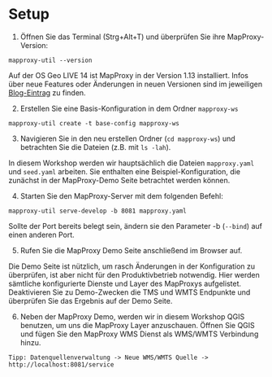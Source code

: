 # Setup

1. Öffnen Sie das Terminal (Strg+Alt+T) und überprüfen Sie ihre MapProxy-Version:

```
mapproxy-util --version
```

Auf der OS Geo LIVE 14 ist MapProxy in der Version 1.13 installiert. Infos über neue Features oder Änderungen in neuen Versionen sind im jeweiligen [Blog-Eintrag](https://mapproxy.org/blog/new-mapproxy-1.13.0-release/) zu finden.

2. Erstellen Sie eine Basis-Konfiguration in dem Ordner `mapproxy-ws`


```
mapproxy-util create -t base-config mapproxy-ws
```

3. Navigieren Sie in den neu erstellen Ordner (```cd mapproxy-ws```) und betrachten Sie die Dateien (z.B. mit ```ls -lah```).

In diesem Workshop werden wir hauptsächlich die Dateien `mapproxy.yaml` und `seed.yaml` arbeiten. Sie enthalten eine Beispiel-Konfiguration, die zunächst in der MapProxy-Demo Seite betrachtet werden können.

4. Starten Sie den MapProxy-Server mit dem folgenden Befehl:

```
mapproxy-util serve-develop -b 8081 mapproxy.yaml
```

Sollte der Port bereits belegt sein, ändern sie den Parameter -b (`--bind`) auf einen anderen Port.

5. Rufen Sie die MapProxy Demo Seite anschließend im Browser auf.

Die Demo Seite ist nützlich, um rasch Änderungen in der Konfiguration zu überprüfen, ist aber nicht für den Produktivbetrieb notwendig. Hier werden sämtliche konfigurierte Dienste und Layer des MapProxys aufgelistet.  
Deaktivieren Sie zu Demo-Zwecken die TMS und WMTS Endpunkte und überprüfen Sie das Ergebnis auf der Demo Seite.

6. Neben der MapProxy Demo, werden wir in diesem Workshop QGIS benutzen, um uns die MapProxy Layer anzuschauen. Öffnen Sie QGIS und fügen Sie den MapProxy WMS Dienst als WMS/WMTS Verbindung hinzu.
```
Tipp: Datenquellenverwaltung -> Neue WMS/WMTS Quelle -> http://localhost:8081/service
```
